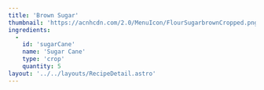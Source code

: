 ```yaml
---
title: 'Brown Sugar'
thumbnail: 'https://acnhcdn.com/2.0/MenuIcon/FlourSugarbrownCropped.png'
ingredients:
  -
    id: 'sugarCane'
    name: 'Sugar Cane'
    type: 'crop'
    quantity: 5
layout: '../../layouts/RecipeDetail.astro'
---
```

